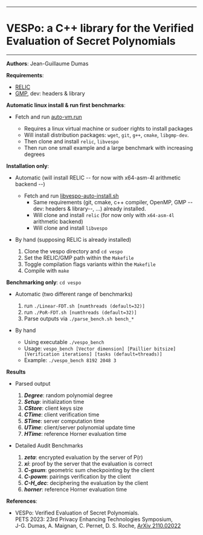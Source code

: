 --------------------------------------------------------------------------------
# VESPo: a C++ library for the Verified Evaluation of Secret Polynomials
--------------------------------------------------------------------------------

**Authors**:  Jean-Guillaume Dumas


**Requirements**:
- [RELIC](https://github.com/relic-toolkit/relic)
- [GMP](https://gmplib.org/), dev: headers & library



**Automatic linux install & run first benchmarks**:
- Fetch and run [auto-vm.run](https://raw.githubusercontent.com/jgdumas/vespo/main/auto-vm.run)

	- Requires a linux virtual machine or sudoer rights to install packages
	- Will install distribution packages: `wget`, `git`, `g++`, `cmake`, `libgmp-dev`.
	- Then clone and install `relic`, `libvespo`
	- Then run one small example and a large benchmark with increasing degrees



**Installation only**:
- Automatic (will install RELIC -- for now with x64-asm-4l arithmetic backend --)
	- Fetch and run [libvespo-auto-install.sh](https://raw.githubusercontent.com/jgdumas/vespo/main/libvespo-auto-install.sh)
		- Same requirements (git, cmake, c++ compiler, OpenMP, GMP --dev: headers & library--, ...) already installed.
		- Will clone and install `relic` (for now only with `x64-asm-4l` arithmetic backend)
		- Will clone and install `libvespo`

- By hand (supposing RELIC is already installed)
	1.  Clone the vespo directory and `cd vespo`
	2.  Set the RELIC/GMP path within the `Makefile`
	3.  Toggle compilation flags variants within the `Makefile`
	4.  Compile with `make`



**Benchmarking only**: `cd vespo`
- Automatic (two different range of benchmarks)
	1. run `./Linear-FDT.sh [numthreads (default=32)]`
	2. run `./PoR-FDT.sh [numthreads (default=32)]`
	3. Parse outputs via `./parse_bench.sh bench_*`

- By hand
	- Using executable `./vespo_bench`
	- Usage: `vespo_bench [Vector dimension] [Paillier bitsize] [Verification iterations] [tasks (default=threads)]`
	- Example: `./vespo_bench 8192 2048 3`

**Results**
- Parsed output
	1. ***Degree***: random polynomial degree
	2. ***Setup***: initialization time
	3. ***CStore***: client keys size
	4. ***CTime***: client verification time
	5. ***STime***: server computation time
	6. ***UTime***: client/server polynomial update time
	7. ***HTime***: reference Horner evaluation time

- Detailed Audit Benchmarks
	1. ***zeta***: encrypted evaluation by the server of P(r)
	2. ***xi***: proof by the server that the evaluation is correct
	3. ***C-gsum***: geometric sum checkpointing by the client
	4. ***C-powm***: pairings verification by the client
	5. ***C-H_dec***: deciphering the evaluation by the client
	6. ***horner***: reference Horner evaluation time
	

**References**:
- VESPo: Verified Evaluation of Secret Polynomials.  
  PETS 2023: 23rd Privacy Enhancing Technologies Symposium,  
  J-G. Dumas, A. Maignan, C. Pernet, D. S. Roche,
  [ArXiv 2110.02022](https://arxiv.org/abs/2110.02022)
